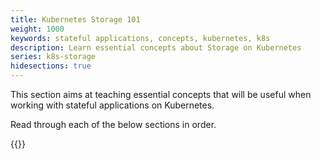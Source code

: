 ```yaml
---
title: Kubernetes Storage 101
weight: 1000
keywords: stateful applications, concepts, kubernetes, k8s
description: Learn essential concepts about Storage on Kubernetes
series: k8s-storage
hidesections: true
---
```


This section aims at teaching essential concepts that will be useful when working with stateful applications on Kubernetes.

Read through each of the below sections in order.

{{<homelist series="k8s-101">}}
